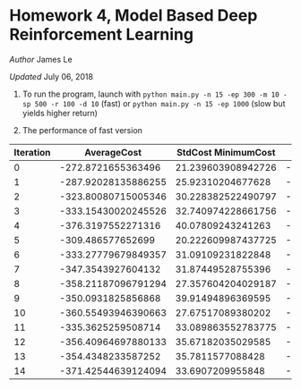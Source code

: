 # Homework 4, Model Based Deep Reinforcement Learning

_Author_ James Le

_Updated_ July 06, 2018


1. To run the program, launch with `python main.py -n 15 -ep 300 -m 10 -sp 500 -r 100 -d 10`  (fast) or `python main.py -n 15 -ep 1000` (slow but yields higher return)

2. The performance of fast version

|Iteration|AverageCost|StdCost MinimumCost|MaximumCost|AverageReturn|StdReturn|MinimumReturn|MaximumReturn|
|----|---|---|---|---|---|---|---|
|0|-272.8721655363496|21.239603908942726|-320.43697618040017|-246.4736838787137|240.2439329582071|20.68344457836508|207.28770781466437|274.5577823545346|
|1|-287.92028135886255|25.92310204677628|-325.54410164427884|-251.01360667647728|250.15164096384146|22.73045020236331|220.01663620467846|292.0170185841397|
|2|-323.80080715005346|30.228382522490797|-389.0978409378912|-271.7796878141356|289.2029514835485|25.470647774294818|259.58129657072544|333.16807455607943|
|3|-333.15430020245526|32.740974228661756|-385.3221695429378|-274.0394588141746|292.35852402398297|37.10565811001103|222.4680755620722|350.4272628072747|
|4|-376.3197552271316|40.07809243241263|-444.0926281622156|-317.0400260108479|329.7078283201919|32.06590568480435|278.45885061461195|383.16172036212316|
|5|-309.486577652699|20.222609987437725|-356.1101951949902|-278.77372207902937|277.1294051792327|21.8631623809154|243.78552026776572|316.4410201418656|
|6|-333.27779679849357|31.09109231822848|-374.822923779812|-279.54658651433584|288.86654997633525|29.904001076855607|242.04216272993844|339.6146511277123|
|7|-347.3543927604132|31.87449528755396|-398.9008770736232|-298.08452920988356|308.13962163935344|26.064436309153134|274.0523898129893|362.50855646019704|
|8|-358.21187096791294|27.357604204029187|-427.34414545387995|-333.4367350634044|312.75195931842785|24.026301216233957|282.1552938485566|362.11430547952864|
|9|-350.0931825856868|39.91494896369595|-419.03018683390167|-282.5787159965811|316.8553292620047|32.94504667833338|260.4670701650203|360.37675813391917|
|10|-360.55493946390663|27.67517089380202|-404.1814038418491|-309.4632013566413|319.21174580449343|28.015782572396002|278.0781502604923|362.4407932260329|
|11|-335.3625259508714|33.089863552783775|-394.8137162207922|-285.8209978255535|293.8460252502136|26.69139392022445|262.12653425412725|351.27653751254394|
|12|-356.40964697880133|35.67182035029585|-404.97137852094636|-277.33927884191587|312.1967845782086|30.998412487074223|265.0126242278393|365.8393458066606|
|13|-354.4348233587252|35.7811577088428|-435.0528204835982|-301.168475983296|313.8152077418059|28.98742963518402|270.61725419488414|367.821287239409|
|14|-371.42544639124094|33.6907209955848|-442.3058340489825|-329.31225275852825|335.09668997592695|29.85285812344075|282.52093602247203|375.99342302061467|
